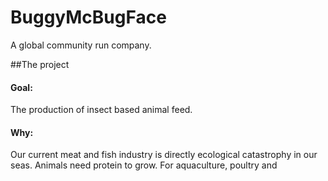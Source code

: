 # BuggyMcBugFace
A global community run company. 

##The project

#### Goal:
The production of insect based animal feed.

#### Why:
Our current meat and fish industry is directly ecological catastrophy in our seas. Animals need protein to grow. For aquaculture, poultry and 

